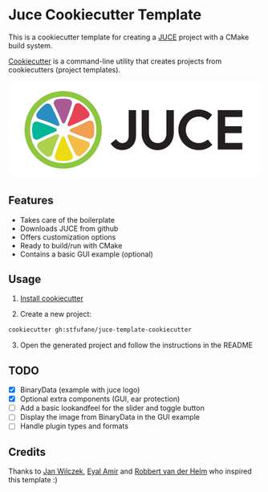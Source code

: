 # Juce Cookiecutter Template

This is a cookiecutter template for creating a [JUCE](https://github.com/juce-framework/JUCE) project with a CMake build system.

[Cookiecutter](https://cookiecutter.readthedocs.io/en/latest/) is a command-line utility that creates projects from cookiecutters (project templates).

![JUCE logo](<{{ cookiecutter.__project_slug }}/data/img/logo.png>)

## Features

- Takes care of the boilerplate
- Downloads JUCE from github
- Offers customization options
- Ready to build/run with CMake
- Contains a basic GUI example (optional)

## Usage

1. [Install cookiecutter](https://cookiecutter.readthedocs.io/en/latest/README.html#installation)

2. Create a new project:

```bash
cookiecutter gh:stfufane/juce-template-cookiecutter
```

3. Open the generated project and follow the instructions in the README


## TODO

- [x] BinaryData (example with juce logo)
- [x] Optional extra components (GUI, ear protection)
- [ ] Add a basic lookandfeel for the slider and toggle button
- [ ] Display the image from BinaryData in the GUI example
- [ ] Handle plugin types and formats

## Credits

Thanks to [Jan Wilczek](https://github.com/JanWilczek), [Eyal Amir](https://github.com/eyalamirmusic/) and [Robbert van der Helm](https://github.com/robbert-vdh) who inspired this template :)